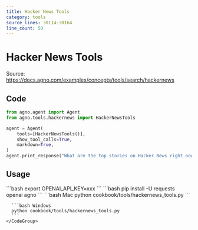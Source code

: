 ```yaml
---
title: Hacker News Tools
category: tools
source_lines: 30114-30164
line_count: 50
---
```


# Hacker News Tools
Source: https://docs.agno.com/examples/concepts/tools/search/hackernews



## Code

```python cookbook/tools/hackernews_tools.py
from agno.agent import Agent
from agno.tools.hackernews import HackerNewsTools

agent = Agent(
    tools=[HackerNewsTools()],
    show_tool_calls=True,
    markdown=True,
)
agent.print_response("What are the top stories on Hacker News right now?")
```

## Usage

<Steps>
  <Snippet file="create-venv-step.mdx" />

  <Step title="Set your API key">
    ```bash
    export OPENAI_API_KEY=xxx
    ```
  </Step>

  <Step title="Install libraries">
    ```bash
    pip install -U requests openai agno
    ```
  </Step>

  <Step title="Run Agent">
    <CodeGroup>
      ```bash Mac
      python cookbook/tools/hackernews_tools.py
      ```

      ```bash Windows
      python cookbook/tools/hackernews_tools.py
      ```
    </CodeGroup>
  </Step>
</Steps>


